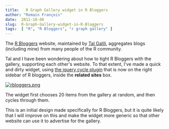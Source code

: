 ```yaml
---
title:   R Graph Gallery widget in R Bloggers
author: "Romain François"
date:  2011-10-08
slug:  R-Graph-Gallery-widget-in-R-Bloggers
tags:  [ "R", "R Bloggers", "r graph gallery" ]
---
```

<div class="post-content">
<p>The <a href="http://www.r-bloggers.com/">R Bloggers</a> website, maintained by <a href="http://www.r-statistics.com/">Tal Galili</a>, aggregates blogs (including mine) from many people of the R community. </p>

<p>Tal and I have been wondering about how to tight R Bloggers with the gallery, supporting each other's website. To that extent, I've made a quick and dirty widget, using <a href="http://jquery.malsup.com/cycle/">the jquery cycle plugin</a> that is now on the right sidebar of R bloggers, inside the <b>related sites</b> box. </p>

<a href="/public/graphgallery/rbloggers.png"><img src="/public/graphgallery/rbloggers_m.jpg" alt="rbloggers.png" style="margin: 0 auto; display: block;" title="rbloggers.png, oct. 2011"></a>

<p>The widget first chooses 20 items from the gallery at random, and then cycles through them. </p>

<p>This is an initial design made specifically for R Bloggers, but it is quite likely that I will improve on this and make the widget more generic so that other website can use it to advertise for the gallery. </p>
</div>
